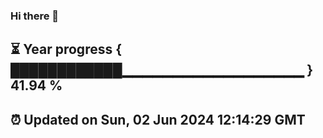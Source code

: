 ### Hi there 👋
⏳ Year progress { ████████████▁▁▁▁▁▁▁▁▁▁▁▁▁▁▁▁▁▁ } 41.94 %
---
⏰ Updated on Sun, 02 Jun 2024 12:14:29 GMT
---
